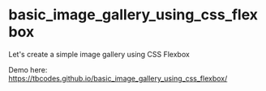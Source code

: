 # basic_image_gallery_using_css_flexbox
Let's create a simple image gallery using CSS Flexbox

Demo here:  https://tbcodes.github.io/basic_image_gallery_using_css_flexbox/
